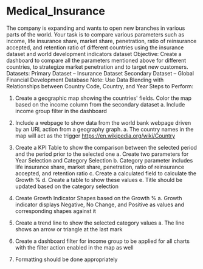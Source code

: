 # Medical_Insurance
The company is expanding and wants to open new branches in various parts of the world. Your task is to compare various parameters such as income, life insurance share, market share, penetration, ratio of reinsurance accepted, and retention ratio of different countries using the insurance dataset and world development indicators dataset
Objective: 
Create a dashboard to compare all the parameters mentioned above for different countries, to strategize market penetration and to target new customers.
Datasets:
Primary Dataset – Insurance Dataset
Secondary Dataset – Global Financial Development Database
Note: Use Data Blending with Relationships between Country Code, Country, and Year
Steps to Perform: 
1.	Create a geographic map showing the countries' fields. Color the map based on the income column from the secondary dataset
    a.	Include income group filter in the dashboard
2.	Include a webpage to show data from the world bank webpage driven by an URL action from a geography graph.
    a.	The country names in the map will act as the trigger
https://en.wikipedia.org/wiki/Country

3.	Create a KPI Table to show the comparison between the selected period and the period prior to the selected one
    a.	Create two parameters for Year Selection and Category Selection
    b.	Category parameter includes life insurance share, market share, penetration, ratio of reinsurance accepted, and retention ratio
    c.	Create a calculated field to calculate the Growth %
    d.	Create a table to show these values
    e.	Title should be updated based on the category selection

4.	Create Growth Indicator Shapes based on the Growth %
    a.	Growth indicator displays Negative, No Change, and Positive as values and corresponding shapes against it

5.	Create a trend line to show the selected category values
    a.	The line shows an arrow or triangle at the last mark

6.	Create a dashboard filter for income group to be applied for all charts with the filter action enabled in the map as well

7.	Formatting should be done appropriately
